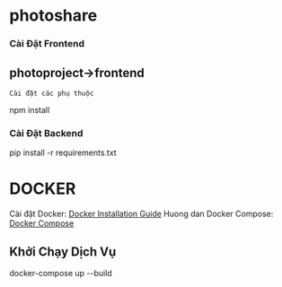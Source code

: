 # photoshare

### Cài Đặt Frontend

## photoproject->frontend

`Cài đặt các phụ thuộc`

npm install

### Cài Đặt Backend

pip install -r requirements.txt

# DOCKER

Cài đặt Docker: [Docker Installation Guide](https://www.docker.com/products/docker-desktop/)
Huong dan Docker Compose: [Docker Compose](https://docs.docker.com/compose/gettingstarted/)

## Khởi Chạy Dịch Vụ

docker-compose up --build
